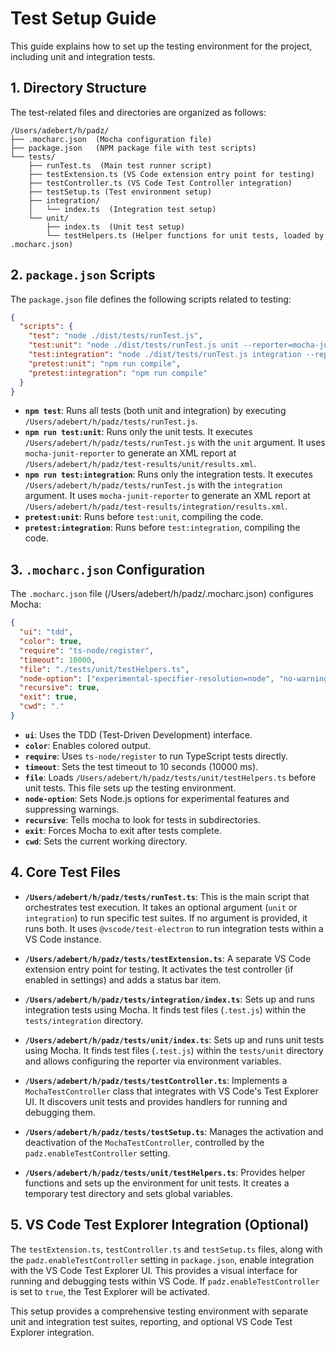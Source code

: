 # Test Setup Guide

This guide explains how to set up the testing environment for the project, including unit and integration tests.

## 1. Directory Structure

The test-related files and directories are organized as follows:

```text
/Users/adebert/h/padz/
├── .mocharc.json  (Mocha configuration file)
├── package.json   (NPM package file with test scripts)
└── tests/
    ├── runTest.ts  (Main test runner script)
    ├── testExtension.ts (VS Code extension entry point for testing)
    ├── testController.ts (VS Code Test Controller integration)
    ├── testSetup.ts (Test environment setup)
    ├── integration/
    │   └── index.ts  (Integration test setup)
    └── unit/
        ├── index.ts  (Unit test setup)
        └── testHelpers.ts (Helper functions for unit tests, loaded by .mocharc.json)

```

## 2. `package.json` Scripts

The `package.json` file defines the following scripts related to testing:

```json
{
  "scripts": {
    "test": "node ./dist/tests/runTest.js",
    "test:unit": "node ./dist/tests/runTest.js unit --reporter=mocha-junit-reporter --reporter-options mochaFile=./test-results/unit/results.xml",
    "test:integration": "node ./dist/tests/runTest.js integration --reporter=mocha-junit-reporter --reporter-options mochaFile=./test-results/integration/results.xml",
    "pretest:unit": "npm run compile",
    "pretest:integration": "npm run compile"
  }
}
```

- **`npm test`**: Runs all tests (both unit and integration) by executing `/Users/adebert/h/padz/tests/runTest.js`.
- **`npm run test:unit`**: Runs only the unit tests. It executes `/Users/adebert/h/padz/tests/runTest.js` with the `unit` argument. It uses `mocha-junit-reporter` to generate an XML report at `/Users/adebert/h/padz/test-results/unit/results.xml`.
- **`npm run test:integration`**: Runs only the integration tests. It executes `/Users/adebert/h/padz/tests/runTest.js` with the `integration` argument. It uses `mocha-junit-reporter` to generate an XML report at `/Users/adebert/h/padz/test-results/integration/results.xml`.
- **`pretest:unit`**: Runs before `test:unit`, compiling the code.
- **`pretest:integration`**: Runs before `test:integration`, compiling the code.

## 3. `.mocharc.json` Configuration

The `.mocharc.json` file (/Users/adebert/h/padz/.mocharc.json) configures Mocha:

```json
{
  "ui": "tdd",
  "color": true,
  "require": "ts-node/register",
  "timeout": 10000,
  "file": "./tests/unit/testHelpers.ts",
  "node-option": ["experimental-specifier-resolution=node", "no-warnings"],
  "recursive": true,
  "exit": true,
  "cwd": "."
}
```

- **`ui`**: Uses the TDD (Test-Driven Development) interface.
- **`color`**: Enables colored output.
- **`require`**: Uses `ts-node/register` to run TypeScript tests directly.
- **`timeout`**: Sets the test timeout to 10 seconds (10000 ms).
- **`file`**: Loads `/Users/adebert/h/padz/tests/unit/testHelpers.ts` before unit tests. This file sets up the testing environment.
- **`node-option`**: Sets Node.js options for experimental features and suppressing warnings.
- **`recursive`**: Tells mocha to look for tests in subdirectories.
- **`exit`**: Forces Mocha to exit after tests complete.
- **`cwd`**: Sets the current working directory.

## 4. Core Test Files

- **`/Users/adebert/h/padz/tests/runTest.ts`**: This is the main script that orchestrates test execution. It takes an optional argument (`unit` or `integration`) to run specific test suites. If no argument is provided, it runs both. It uses `@vscode/test-electron` to run integration tests within a VS Code instance.

- **`/Users/adebert/h/padz/tests/testExtension.ts`**: A separate VS Code extension entry point for testing. It activates the test controller (if enabled in settings) and adds a status bar item.

- **`/Users/adebert/h/padz/tests/integration/index.ts`**: Sets up and runs integration tests using Mocha. It finds test files (`.test.js`) within the `tests/integration` directory.

- **`/Users/adebert/h/padz/tests/unit/index.ts`**: Sets up and runs unit tests using Mocha. It finds test files (`.test.js`) within the `tests/unit` directory and allows configuring the reporter via environment variables.

- **`/Users/adebert/h/padz/tests/testController.ts`**: Implements a `MochaTestController` class that integrates with VS Code's Test Explorer UI. It discovers unit tests and provides handlers for running and debugging them.

- **`/Users/adebert/h/padz/tests/testSetup.ts`**: Manages the activation and deactivation of the `MochaTestController`, controlled by the `padz.enableTestController` setting.

- **`/Users/adebert/h/padz/tests/unit/testHelpers.ts`**: Provides helper functions and sets up the environment for unit tests. It creates a temporary test directory and sets global variables.

## 5. VS Code Test Explorer Integration (Optional)

The `testExtension.ts`, `testController.ts` and `testSetup.ts` files, along with the `padz.enableTestController` setting in `package.json`, enable integration with the VS Code Test Explorer UI. This provides a visual interface for running and debugging tests within VS Code. If `padz.enableTestController` is set to `true`, the Test Explorer will be activated.

This setup provides a comprehensive testing environment with separate unit and integration test suites, reporting, and optional VS Code Test Explorer integration.

